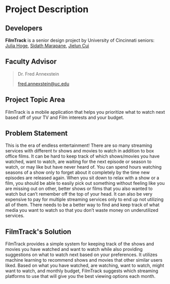 # Project Description

## Developers
**FilmTrack** is a senior design project by University of Cincinnati seniors: [Julia Hoge](/Documentation/professional_bio.md), [Sidath Marapane](/Documentation/professional_bio_Sidath-Marapane.md), [Jielun Cui](/Documentation/professional_bio_Jielun-Cui.md)

## Faculty Advisor
> Dr. Fred Annexstein
> 
> fred.annexstein@uc.edu

## Project Topic Area
FilmTrack is a mobile application that helps you prioritize what to watch next based off of your TV and Film interests and your budget.

## Problem Statement
This is the era of endless entertainment! There are so many streaming services with different tv shows and movies to watch in addition to box office films. It can be hard to keep track of which shows/movies you have watched, want to watch, are waiting for the next episode or season to watch, or may like but have never heard of. You can spend hours watching seasons of a show only to forget about it completely by the time new episodes are released again. When you sit down to relax with a show or a film, you should be able to easily pick out something without feeling like you are missing out on other, better shows or films that you also wanted to watch but can’t remember off the top of your head. It can also be very expensive to pay for multiple streaming services only to end up not utilizing all of them. There needs to be a better way to find and keep track of what media you want to watch so that you don’t waste money on underutilized services.

## FilmTrack's Solution
FilmTrack provides a simple system for keeping track of the shows and movies you have watched and want to watch while also providing suggestions on what to watch next based on your preferences. It utilizes machine learning to recommend shows and movies that other similar users liked. Based on what you have watched, are watching, want to watch, might want to watch, and monthly budget, FilmTrack suggests which streaming platforms to use that will give you the best viewing options each month.
